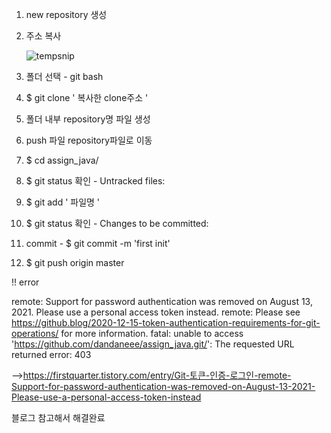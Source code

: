 1. new repository 생성

2. 주소 복사

   ![tempsnip](C:/Users/Robot/Documents/md_images/tempsnip.jpg)

3. 폴더 선택 - git bash

4. $ git clone  ' 복사한 clone주소 '

5. 폴더 내부 repository명 파일 생성

6. push 파일 repository파일로 이동

7. $ cd assign_java/

8. $ git status 확인 - Untracked files:

9. $ git add ' 파일명 '

10. $ git status 확인 - Changes to be committed:

11. commit - $ git commit -m 'first init'

12. $ git push origin master

!! error

remote: Support for password authentication was removed on August 13, 2021. Please use a personal access token instead. remote: Please see https://github.blog/2020-12-15-token-authentication-requirements-for-git-operations/ for more information. fatal: unable to access 'https://github.com/dandaneee/assign_java.git/': The requested URL returned error: 403

—>https://firstquarter.tistory.com/entry/Git-토큰-인증-로그인-remote-Support-for-password-authentication-was-removed-on-August-13-2021-Please-use-a-personal-access-token-instead

블로그 참고해서 해결완료